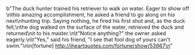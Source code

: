 b"The duck hunter trained his retriever to walk on water.  Eager to show off \nthis amazing accomplishment, he asked a friend to go along on his next\nhunting trip.  Saying nothing, he fired his first shot and, as the duck fell,\nthe dog walked on the surface of the water, retrieved the duck and returned\nit to his master.\n\t&quot;Notice anything?&quot; the owner asked eagerly.\n\t&quot;Yes,&quot; said his friend, &quot;I see that fool dog of yours can't swim.&quot;\n\n[fortune] http://iheartquotes.com/fortune/show/53667\n"